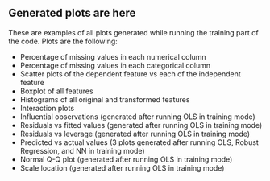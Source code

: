 ## Generated plots are here  
These are examples of all plots generated while running the training part of the code. Plots are the following:  
- Percentage of missing values in each numerical column    
- Percentage of missing values in each categorical column  
- Scatter plots of the dependent feature vs each of the independent feature    
- Boxplot of all features
- Histograms of all original and transformed features  
- Interaction plots  
- Influential observations (generated after running OLS in training mode)  
- Residuals vs fitted values (generated after running OLS in training mode) 
- Residuals vs leverage (generated after running OLS in training mode)   
- Predicted vs actual values (3 plots generated after running OLS, Robust Regression, and NN in training mode)  
- Normal Q-Q plot (generated after running OLS in training mode)  
- Scale location (generated after running OLS in training mode)  
